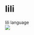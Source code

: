 # lili
lili language  
![](https://zh.wikipedia.org/wiki/%E7%8B%B8%E5%8A%9B#/media/File:Imperial_Encyclopaedia_-_Animal_Kingdom_-_pic238_-_%E7%8B%B8%E5%8A%9B%E5%9C%96.svg)
